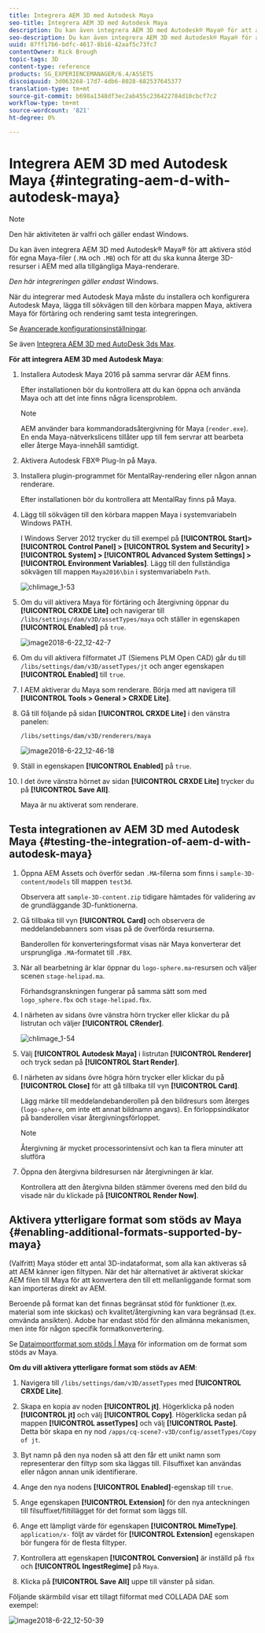 ```yaml
---
title: Integrera AEM 3D med Autodesk Maya
seo-title: Integrera AEM 3D med Autodesk Maya
description: Du kan även integrera AEM 3D med Autodesk® Maya® för att aktivera stöd för egna Maya-filer (.MA och .MB) och för att du ska kunna återge 3D-resurser i AEM med alla tillgängliga Maya-renderare.
seo-description: Du kan även integrera AEM 3D med Autodesk® Maya® för att aktivera stöd för egna Maya-filer (.MA och .MB) och för att du ska kunna återge 3D-resurser i AEM med alla tillgängliga Maya-renderare.
uuid: 07ff17b6-bdfc-4617-8b16-42aaf5c73fc7
contentOwner: Rick Brough
topic-tags: 3D
content-type: reference
products: SG_EXPERIENCEMANAGER/6.4/ASSETS
discoiquuid: 3d063268-17d7-4db6-8028-682537645377
translation-type: tm+mt
source-git-commit: b698a1348df3ec2ab455c236422784d10cbcf7c2
workflow-type: tm+mt
source-wordcount: '821'
ht-degree: 0%

---
```



# Integrera AEM 3D med Autodesk Maya {#integrating-aem-d-with-autodesk-maya}

>[!NOTE]
>
>Den här aktiviteten är valfri och gäller endast Windows.

Du kan även integrera AEM 3D med Autodesk® Maya® för att aktivera stöd för egna Maya-filer (`.MA` och `.MB`) och för att du ska kunna återge 3D-resurser i AEM med alla tillgängliga Maya-renderare.

*Den här integreringen gäller endast* Windows.

När du integrerar med Autodesk Maya måste du installera och konfigurera Autodesk Maya, lägga till sökvägen till den körbara mappen Maya, aktivera Maya för förtäring och rendering samt testa integreringen.

Se [Avancerade konfigurationsinställningar](advanced-config-3d.md).

Se även [Integrera AEM 3D med AutoDesk 3ds Max](integrating-aem-3d-with-autodesk-3ds-max.md).

**För att integrera AEM 3D med Autodesk Maya**:

1. Installera Autodesk Maya 2016 på samma servrar där AEM finns.

   Efter installationen bör du kontrollera att du kan öppna och använda Maya och att det inte finns några licensproblem.

   >[!NOTE]
   >
   >AEM använder bara kommandoradsåtergivning för Maya (`render.exe`). En enda Maya-nätverkslicens tillåter upp till fem servrar att bearbeta eller återge Maya-innehåll samtidigt.

1. Aktivera Autodesk FBX® Plug-In på Maya.
1. Installera plugin-programmet för MentalRay-rendering eller någon annan renderare.

   Efter installationen bör du kontrollera att MentalRay finns på Maya.

1. Lägg till sökvägen till den körbara mappen Maya i systemvariabeln Windows PATH.

   I Windows Server 2012 trycker du till exempel på **[!UICONTROL Start]> [!UICONTROL Control Panel] > [!UICONTROL System and Security] > [!UICONTROL System] > [!UICONTROL Advanced System Settings] >[!UICONTROL Environment Variables]**. Lägg till den fullständiga sökvägen till mappen `Maya2016\bin` i systemvariabeln `Path`.

   ![chlimage_1-53](assets/chlimage_1-53.png)

1. Om du vill aktivera Maya för förtäring och återgivning öppnar du **[!UICONTROL CRXDE Lite]** och navigerar till `/libs/settings/dam/v3D/assetTypes/maya` och ställer in egenskapen **[!UICONTROL Enabled]** på `true`.

   ![image2018-6-22_12-42-7](assets/image2018-6-22_12-42-7.png)

1. Om du vill aktivera filformatet JT (Siemens PLM Open CAD) går du till `/libs/settings/dam/v3D/assetTypes/jt` och anger egenskapen **[!UICONTROL Enabled]** till `true`.
1. I AEM aktiverar du Maya som renderare. Börja med att navigera till **[!UICONTROL Tools > General > CRXDE Lite]**.
1. Gå till följande på sidan **[!UICONTROL CRXDE Lite]** i den vänstra panelen:

   `/libs/settings/dam/v3D/renderers/maya`

   ![image2018-6-22_12-46-18](assets/image2018-6-22_12-46-18.png)

1. Ställ in egenskapen **[!UICONTROL Enabled]** på `true`.

1. I det övre vänstra hörnet av sidan **[!UICONTROL CRXDE Lite]** trycker du på **[!UICONTROL Save All]**.

   Maya är nu aktiverat som renderare.

## Testa integrationen av AEM 3D med Autodesk Maya {#testing-the-integration-of-aem-d-with-autodesk-maya}

1. Öppna AEM Assets och överför sedan `.MA`-filerna som finns i `sample-3D-content/models` till mappen `test3d`.

   Observera att `sample-3D-content.zip` tidigare hämtades för validering av de grundläggande 3D-funktionerna.

1. Gå tillbaka till vyn **[!UICONTROL Card]** och observera de meddelandebanners som visas på de överförda resurserna.

   Banderollen för konverteringsformat visas när Maya konverterar det ursprungliga `.MA`-formatet till `.FBX`.

1. När all bearbetning är klar öppnar du `logo-sphere.ma`-resursen och väljer scenen `stage-helipad.ma`.

   Förhandsgranskningen fungerar på samma sätt som med `logo_sphere.fbx` och `stage-helipad.fbx`.

1. I närheten av sidans övre vänstra hörn trycker eller klickar du på listrutan och väljer **[!UICONTROL CRender]**.

   ![chlimage_1-54](assets/chlimage_1-54.png)

1. Välj **[!UICONTROL Autodesk Maya]** i listrutan **[!UICONTROL Renderer]** och tryck sedan på **[!UICONTROL Start Render]**.
1. I närheten av sidans övre högra hörn trycker eller klickar du på **[!UICONTROL Close]** för att gå tillbaka till vyn **[!UICONTROL Card]**.

   Lägg märke till meddelandebanderollen på den bildresurs som återges (`logo-sphere`, om inte ett annat bildnamn angavs). En förloppsindikator på banderollen visar återgivningsförloppet.

   >[!NOTE]
   >
   >Återgivning är mycket processorintensivt och kan ta flera minuter att slutföra

1. Öppna den återgivna bildresursen när återgivningen är klar.

   Kontrollera att den återgivna bilden stämmer överens med den bild du visade när du klickade på **[!UICONTROL Render Now]**.

## Aktivera ytterligare format som stöds av Maya {#enabling-additional-formats-supported-by-maya}

(Valfritt) Maya stöder ett antal 3D-indataformat, som alla kan aktiveras så att AEM känner igen filtypen. När det här alternativet är aktiverat skickar AEM filen till Maya för att konvertera den till ett mellanliggande format som kan importeras direkt av AEM.

Beroende på format kan det finnas begränsat stöd för funktioner (t.ex. material som inte skickas) och kvalitet/återgivning kan vara begränsad (t.ex. omvända ansikten). Adobe har endast stöd för den allmänna mekanismen, men inte för någon specifik formatkonvertering.

Se [Dataimportformat som stöds | Maya](https://knowledge.autodesk.com/support/maya/learn-explore/caas/CloudHelp/cloudhelp/2016/ENU/Maya/files/GUID-69BC066D-D4D8-4B12-900C-CF42E798A5D6-htm.html) för information om de format som stöds av Maya.

**Om du vill aktivera ytterligare format som stöds av AEM**:

1. Navigera till `/libs/settings/dam/v3D/assetTypes` med **[!UICONTROL CRXDE Lite]**.
1. Skapa en kopia av noden **[!UICONTROL jt]**. Högerklicka på noden **[!UICONTROL jt]** och välj **[!UICONTROL Copy]**. Högerklicka sedan på mappen **[!UICONTROL assetTypes]** och välj **[!UICONTROL Paste]**. Detta bör skapa en ny nod `/apps/cq-scene7-v3D/config/assetTypes/Copy of jt`.
1. Byt namn på den nya noden så att den får ett unikt namn som representerar den filtyp som ska läggas till. Filsuffixet kan användas eller någon annan unik identifierare.

1. Ange den nya nodens **[!UICONTROL Enabled]**-egenskap till `true`.

1. Ange egenskapen **[!UICONTROL Extension]** för den nya anteckningen till filsuffixet/filtillägget för det format som läggs till.
1. Ange ett lämpligt värde för egenskapen **[!UICONTROL MimeType]**. `application/x-` följt av värdet för  **[!UICONTROL Extension]** egenskapen bör fungera för de flesta filtyper.
1. Kontrollera att egenskapen **[!UICONTROL Conversion]** är inställd på `fbx` och **[!UICONTROL IngestRegime]** på `Maya`.
1. Klicka på **[!UICONTROL Save All]** uppe till vänster på sidan.

Följande skärmbild visar ett tillagt filformat med COLLADA DAE som exempel:

![image2018-6-22_12-50-39](assets/image2018-6-22_12-50-39.png)

